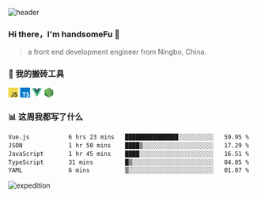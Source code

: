 ![header](https://raw.githubusercontent.com/fzq1998/fzq1998/master/header.png)

### Hi there，I'm handsomeFu 👋

> a front end development engineer from Ningbo, China.

### 🔧 我的搬砖工具
<code><img height="20" src="https://raw.githubusercontent.com/github/explore/80688e429a7d4ef2fca1e82350fe8e3517d3494d/topics/javascript/javascript.png" alt="javascript"></code>
<code><img height="20" src="https://raw.githubusercontent.com/github/explore/80688e429a7d4ef2fca1e82350fe8e3517d3494d/topics/typescript/typescript.png" alt="typescript"></code>
<code><img height="20" src="https://raw.githubusercontent.com/github/explore/80688e429a7d4ef2fca1e82350fe8e3517d3494d/topics/vue/vue.png" alt="vue"></code>
<code><img height="20" src="https://raw.githubusercontent.com/github/explore/80688e429a7d4ef2fca1e82350fe8e3517d3494d/topics/nodejs/nodejs.png" alt="nodejs"></code>



### 📊 这周我都写了什么
<!--START_SECTION:waka-->

```txt
Vue.js           6 hrs 23 mins   ███████████████░░░░░░░░░░   59.95 %
JSON             1 hr 50 mins    ████▒░░░░░░░░░░░░░░░░░░░░   17.29 %
JavaScript       1 hr 45 mins    ████░░░░░░░░░░░░░░░░░░░░░   16.51 %
TypeScript       31 mins         █▒░░░░░░░░░░░░░░░░░░░░░░░   04.85 %
YAML             6 mins          ▒░░░░░░░░░░░░░░░░░░░░░░░░   01.07 %
```

<!--END_SECTION:waka-->


![expedition](https://raw.githubusercontent.com/fzq1998/fzq1998/master/expedition.gif)

